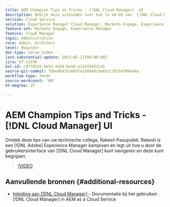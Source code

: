 ```yaml
---
title: AEM Champion Tips en Tricks - [!DNL Cloud Manager]  UI
description: Bekijk deze uiteinden over hoe te om UI van  [!DNL Cloud Manager] van AEM kampioen en deskundige, Rakesh Pasupuleti te gebruiken.
version: Cloud Service
solution: Experience Manager Cloud Manager, Marketo Engage, Experience Manager
feature-set: Marketo Engage, Experience Manager
feature: Cloud Manager
topic: Administration
role: Admin, Architect
level: Beginner
doc-type: Value Video
last-substantial-update: 2023-05-11T00:00:00Z
jira: KT-13230
exl-id: c977d316-5e5d-43b9-ba10-a11433d33ca5
source-git-commit: 7bbe86435c683f41509a8cbe6b117b354309644a
workflow-type: tm+mt
source-wordcount: '69'
ht-degree: 2%

---
```


# AEM Champion Tips and Tricks - [!DNL Cloud Manager] UI

Ontdek deze tips van uw technische collega, Rakesh Pasupuleti. Rakesh is een [!DNL Adobe] Experience Manager kampioen en legt uit hoe u door de gebruikersinterface van [!DNL Cloud Manager] kunt navigeren en deze kunt begrijpen.

>[!VIDEO](https://video.tv.adobe.com/v/3419298?quality=12&learn=on)

## Aanvullende bronnen {#additional-resources}

* [ Inleiding aan  [!DNL Cloud Manager] ](https://experienceleague.adobe.com/docs/experience-manager-cloud-service/content/onboarding/concepts/cloud-manager-introduction.html) - Documentatie bij het gebruiken [!DNL Cloud Manager] in AEM as a Cloud Service

